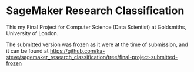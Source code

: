 # SageMaker Research Classification

This my Final Project for Computer Science (Data Scientist) at Goldsmiths, University of London.  
  
The submitted version was frozen as it were at the time of submission, and it can be found at https://github.com/ka-steve/sagemaker_research_classification/tree/final-project-submitted-frozen